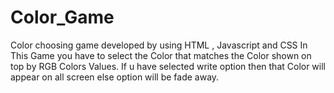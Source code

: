 # Color_Game
Color choosing game developed by using HTML , Javascript and CSS
In This Game you have to select the Color that matches the Color shown on top by RGB Colors Values.
If u have selected write option then that Color will appear on all screen else option will be fade away.
